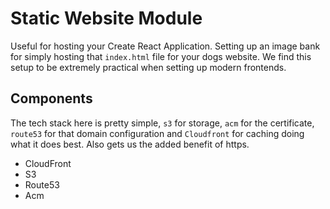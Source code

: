 # Static Website Module

Useful for hosting your Create React Application. Setting up an image bank for simply hosting that `index.html` file for your dogs website. We find this setup to be extremely practical when setting up modern frontends.

## Components

The tech stack here is pretty simple, `s3` for storage, `acm` for the certificate, `route53` for that domain configuration and `Cloudfront` for caching doing what it does best. Also gets us the added benefit of https.

- CloudFront
- S3
- Route53
- Acm

